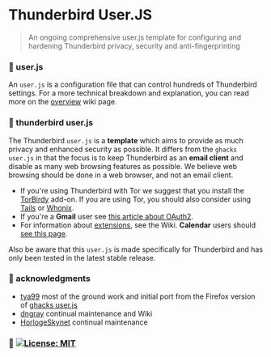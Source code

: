 # Thunderbird User.JS

> An ongoing comprehensive user.js template for configuring and hardening Thunderbird privacy, security and anti-fingerprinting

### :large_blue_diamond: user.js

An `user.js` is a configuration file that can control hundreds of Thunderbird settings. For a more technical breakdown and explanation, you can read more on the [overview](https://github.com/HorlogeSkynet/thunderbird-user.js/wiki/1.1-Overview) wiki page.

### :large_blue_diamond: thunderbird user.js

The Thunderbird `user.js` is a **template** which aims to provide as much privacy and enhanced security as possible. It differs from the `ghacks user.js` in that the focus is to keep Thunderbird as an **email client** and disable as many web browsing features as possible. We believe web browsing should be done in a web browser, and not an email client.

- If you're using Thunderbird with Tor we suggest that you install the [TorBirdy](https://addons.thunderbird.net/addon/torbirdy) add-on. If you are using Tor, you should also consider using [Tails](https://tails.boum.org/) or [Whonix](https://www.whonix.org/).
- If you're a **Gmail** user see [this article about OAuth2](https://github.com/HorlogeSkynet/thunderbird-user.js/wiki/3.1-OAuth2-Users).
- For information about [extensions](https://github.com/HorlogeSkynet/thunderbird-user.js/wiki/4.1-Extensions), see the Wiki. **Calendar** users should [see this page](https://github.com/HorlogeSkynet/thunderbird-user.js/wiki/4.1.1-Calendar).

Also be aware that this `user.js` is made specifically for Thunderbird and has only been tested in the latest stable release.

### :large_blue_diamond: acknowledgments

* [tya99](https://github.com/tya99) most of the ground work and initial port from the Firefox version of [ghacks user.js](https://github.com/ghacksuserjs/ghacks-user.js)
* [dngray](https://github.com/dngray) continual maintenance and Wiki
* [HorlogeSkynet](https://github.com/HorlogeSkynet) continual maintenance

### :large_blue_diamond: [![License: MIT](https://img.shields.io/badge/License-MIT-yellow.svg)](https://opensource.org/licenses/MIT)
